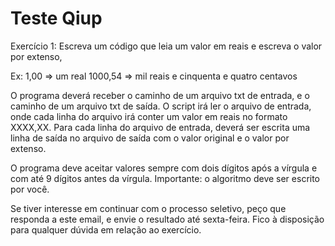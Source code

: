 # Teste Qiup

Exercício 1:
Escreva um código que leia um valor em reais e escreva o valor por extenso,

Ex: 1,00 => um real
1000,54 => mil reais e cinquenta e quatro centavos

O programa deverá receber o caminho de um arquivo txt de entrada, e o caminho de um arquivo txt de saída. O script irá ler o arquivo de entrada, onde cada linha do arquivo irá conter um valor em reais no formato XXXX,XX.  Para cada linha do arquivo de entrada, deverá ser escrita uma linha de saída no arquivo de saída com o valor original e o valor por extenso.

O programa deve aceitar valores sempre com dois dígitos após a vírgula e com até 9 dígitos antes da vírgula. Importante: o algoritmo deve ser escrito por você. 

Se tiver interesse em continuar com o processo seletivo, peço que responda a este email, e envie o resultado até sexta-feira.  Fico à disposição para qualquer dúvida em relação ao exercício.
